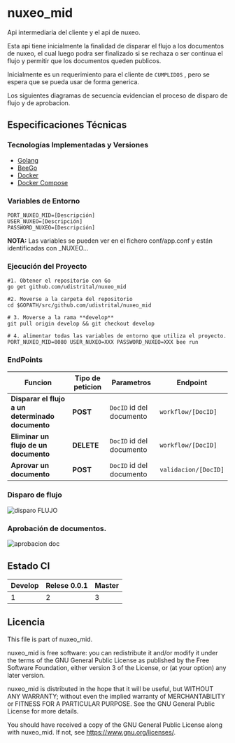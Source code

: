 # nuxeo_mid

Api intermediaria del cliente y el api de nuxeo.

Esta api tiene inicialmente la finalidad de disparar el flujo a los documentos de nuxeo, el cual luego podra ser finalizado si se rechaza o ser continua el flujo y permitir que los documentos queden publicos.

Inicialmente es un requerimiento para el cliente de `CUMPLIDOS` , pero se espera que se pueda usar de forma generica.

Los siguientes diagramas de secuencia evidencian el proceso de disparo de flujo y de aprobacion.

## Especificaciones Técnicas

### Tecnologías Implementadas y Versiones
* [Golang](https://github.com/udistrital/introduccion_oas/blob/master/instalacion_de_herramientas/golang.md)
* [BeeGo](https://github.com/udistrital/introduccion_oas/blob/master/instalacion_de_herramientas/beego.md)
* [Docker](https://docs.docker.com/engine/install/ubuntu/)
* [Docker Compose](https://docs.docker.com/compose/)

### Variables de Entorno
```shell
PORT_NUXEO_MID=[Descripción]
USER_NUXEO=[Descripción]
PASSWORD_NUXEO=[Descripción]
```

**NOTA:** Las variables se pueden ver en el fichero conf/app.conf y están identificadas con _NUXEO...

### Ejecución del Proyecto
```shell
#1. Obtener el repositorio con Go
go get github.com/udistrital/nuxeo_mid

#2. Moverse a la carpeta del repositorio
cd $GOPATH/src/github.com/udistrital/nuxeo_mid

# 3. Moverse a la rama **develop**
git pull origin develop && git checkout develop

# 4. alimentar todas las variables de entorno que utiliza el proyecto.
PORT_NUXEO_MID=8080 USER_NUXEO=XXX PASSWORD_NUXEO=XXX bee run
```

### EndPoints
|  Funcion |Tipo de peticion                  |Parametros| Endpoint |
|----------------|------------------------|---------------------|-------------------|
| **Disparar el flujo a un determinado documento** | **POST** |`DocID`   id del documento| ```workflow/[DocID]```|
| **Eliminar un flujo de un documento** | **DELETE** | `DocID`   id del documento |```workflow/[DocID]```|
| **Aprovar un documento** | **POST** | `DocID`   id del documento |```validacion/[DocID]```|

### Disparo de flujo

![disparo FLUJO](https://user-images.githubusercontent.com/28914781/65219366-08ce8f00-da7e-11e9-8a82-7832c0ee5384.png)

### Aprobación de documentos.

![aprobacion doc](https://user-images.githubusercontent.com/28914781/65219477-3e737800-da7e-11e9-8192-4600d4c8f7ef.png)


## Estado CI

| Develop | Relese 0.0.1 | Master |
| -- | -- | -- |
| 1 | 2 | 3 |


## Licencia

This file is part of nuxeo_mid.

nuxeo_mid is free software: you can redistribute it and/or modify it under the terms of the GNU General Public License as published by the Free Software Foundation, either version 3 of the License, or (at your option) any later version.

nuxeo_mid is distributed in the hope that it will be useful, but WITHOUT ANY WARRANTY; without even the implied warranty of MERCHANTABILITY or FITNESS FOR A PARTICULAR PURPOSE. See the GNU General Public License for more details.

You should have received a copy of the GNU General Public License along with nuxeo_mid. If not, see https://www.gnu.org/licenses/.
